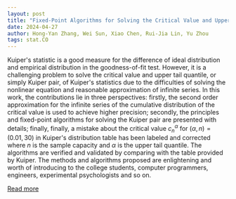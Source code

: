 ```yaml
---
layout: post
title: "Fixed-Point Algorithms for Solving the Critical Value and Upper Tail Quantile of Kuiper's Statistics"
date: 2024-04-27
author: Hong-Yan Zhang, Wei Sun, Xiao Chen, Rui-Jia Lin, Yu Zhou
tags: stat.CO
---
```


Kuiper's statistic is a good measure for the difference of ideal distribution and empirical distribution in the goodness-of-fit test. However, it is a challenging problem to solve the critical value and upper tail quantile, or simply Kuiper pair, of Kuiper's statistics due to the difficulties of solving the nonlinear equation and reasonable approximation of infinite series. In this work, the contributions lie in three perspectives: firstly, the second order approximation for the infinite series of the cumulative distribution of the critical value is used to achieve higher precision; secondly, the principles and fixed-point algorithms for solving the Kuiper pair are presented with details; finally, finally, a mistake about the critical value $c^\alpha_n$ for $(\alpha, n)=(0.01,30)$ in Kuiper's distribution table has been labeled and corrected where $n$ is the sample capacity and $\alpha$ is the upper tail quantile. The algorithms are verified and validated by comparing with the table provided by Kuiper. The methods and algorithms proposed are enlightening and worth of introducing to the college students, computer programmers, engineers, experimental psychologists and so on.

[Read more](https://arxiv.org/abs/2308.09463)